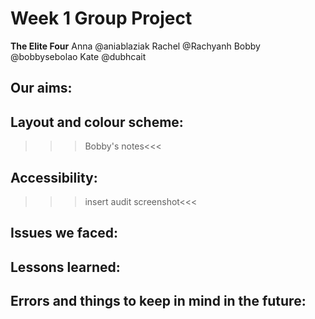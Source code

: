 # Week 1 Group Project

**The Elite Four**
Anna @aniablaziak
Rachel @Rachyanh
Bobby @bobbysebolao
Kate @dubhcait

## Our aims:

## Layout and colour scheme:

>>>Bobby's notes<<<

## Accessibility:

>>>insert audit screenshot<<<

## Issues we faced:

## Lessons learned:

## Errors and things to keep in mind in the future:



